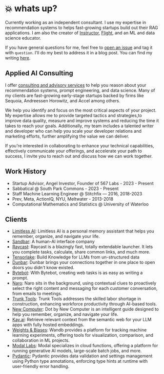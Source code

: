 # :boom: whats up?

Currently working as an independent consultant. I use my expertise in recommendation systems to helps fast-growing startups build out their RAG applications. I am also the creator of [Instructor](https://github.com/jxnl/instructor), [Flight](./writing/posts/recsys-frameworks.md), and an ML and data science educator.

If you have general questions for me, feel free to [open an issue](https://github.com/jxnl/blog/issues) and tag it with `question`. I'll do my best to address it in a blog post. You can find my writing [here](./writing).

## Applied AI Consulting

I offer [consulting and advisory services](./services.md) to help you reason about your recommendation systems, prompt engineering, and data science. Many of my clients are fast-growing early-stage startups backed by firms like Sequoia, Andreessen Horowitz, and Accel among others.

We help you identify and focus on the most critical aspects of your project. My expertise allows me to provide targeted tactics and strategies,to improve data quality, measure and improve systems and reducing the time it takes to reach your goals. Additionally, my team includes a talented writer and developer who can help you scale your developer relations and marketing efforts, further amplifying the value we can deliver.

If you're interested in collaborating to enhance your technical capabilities, effectively communicate your offerings, and accelerate your path to success, I invite you to reach out and discuss how we can work together.

## Work History

- Startup Advisor, Angel Investor, Founder of 567 Labs - 2023 - Present
- Sabbatical @ South Park Commons - 2023 - Present
- Staff Machine Learning Engineer @ Stitchfix — 2016, 2018-2023
- Prev, Meta, ActionIQ, NYU, Meltwater - 2013-2018
- Computational Mathematics and Statistics @ University of Waterloo

## Clients

- [Limitless AI](http://limitless.ai/): Limitless AI is a personal memory assistant that helps you remember, organize, and navigate your life.
- [Sandbar](https://sandbar.inc/): A human-AI interface company
- [Raycast](https://raycast.com/): Raycast is a blazingly fast, totally extendable launcher. It lets you complete tasks, calculate, share common links, and much more.
- [Tensorlake](https://tensorlake.ai/): Build Knowledge for LLMs from un-structured data
- [Dunbar](https://trydunbar.com/): Dunbar brings your connections together in one place to open doors you didn't know existed.
- [Bytebot](https://bytebot.ai/):  With Bytebot, creating web tasks is as easy as writing a prompt. 
- [Naro](http://narohq.com/): Naro sits in the background, using contextual clues to proactively select the right content and messaging for each customer conversation, from emails to meetings.
- [Trunk Tools](https://trunktools.com/): Trunk Tools addresses the skilled labor shortage in construction, enhancing workforce productivity through AI-based tools.
- [New Computer](http://new.computer/): Dot by New Computer is an intelligent guide designed to help you remember, organize, and navigate your life.
- [Kay.ai](http://kay.ai/): Retrieve relevant context from the semantic web for your LLM apps with fully hosted embeddings.
- [Weights & Biases](https://wandb.ai/): Wandb provides a platform for tracking machine learning experiments, offering tools for visualization, comparison, and collaboration in ML projects.
- [Modal Labs](https://modal.com/): Modal specializes in cloud functions, offering a platform for running generative AI models, large-scale batch jobs, and more.
- [Pydantic](http://pydantic.dev/): Pydantic provides data validation and settings management using Python type annotations, enforcing type hints at runtime with user-friendly error handling.

